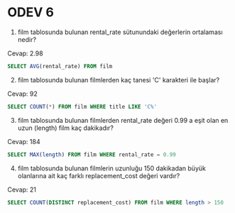 # ODEV 6
1. film tablosunda bulunan rental_rate sütunundaki değerlerin ortalaması nedir?

Cevap: 2.98
```SQL
SELECT AVG(rental_rate) FROM film
```
2. film tablosunda bulunan filmlerden kaç tanesi 'C' karakteri ile başlar?

Cevap: 92
```SQL
SELECT COUNT(*) FROM film WHERE title LIKE 'C%'
```
3. film tablosunda bulunan filmlerden rental_rate değeri 0.99 a eşit olan en uzun (length) film kaç dakikadır?

Cevap: 184
```SQL
SELECT MAX(length) FROM film WHERE rental_rate = 0.99
```
4. film tablosunda bulunan filmlerin uzunluğu 150 dakikadan büyük olanlarına ait kaç farklı replacement_cost değeri vardır?

Cevap: 21
```SQL
SELECT COUNT(DISTINCT replacement_cost) FROM film WHERE length > 150
```